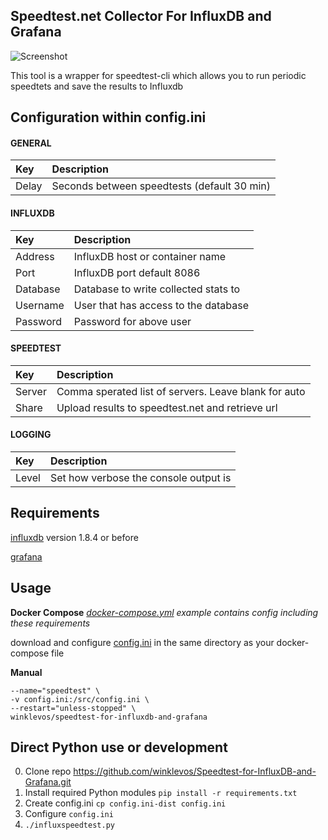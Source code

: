 **Speedtest.net Collector For InfluxDB and Grafana**
------------------------------

![Screenshot](https://raw.githubusercontent.com/winklevos/Speedtest-for-InfluxDB-and-Grafana/master/dashboard-screenshot.PNG)

This tool is a wrapper for speedtest-cli which allows you to run periodic speedtets and save the results to Influxdb

## Configuration within config.ini

#### GENERAL
|Key            |Description                                                                                                         |
|:--------------|:-------------------------------------------------------------------------------------------------------------------|
|Delay          |Seconds between speedtests (default 30 min)                                                                         |
#### INFLUXDB
|Key            |Description                                                                                                         |
|:--------------|:-------------------------------------------------------------------------------------------------------------------|
|Address        |InfluxDB host or container name                                                                                     |
|Port           |InfluxDB port default 8086                                                                                          |
|Database       |Database to write collected stats to                                                                                |
|Username       |User that has access to the database                                                                                |
|Password       |Password for above user                                                                                             |
#### SPEEDTEST
|Key            |Description                                                                                                         |
|:--------------|:-------------------------------------------------------------------------------------------------------------------|
|Server         |Comma sperated list of servers.  Leave blank for auto                                                               |
|Share          |Upload results to speedtest.net and retrieve url                                                                    |
#### LOGGING
|Key            |Description                                                                                                         |
|:--------------|:-------------------------------------------------------------------------------------------------------------------|
|Level          |Set how verbose the console output is                                                           |


## Requirements

[influxdb](https://hub.docker.com/_/influxdb) version 1.8.4 or before

[grafana](https://hub.docker.com/r/grafana/grafana)


## Usage 

**Docker Compose**
*[docker-compose.yml](https://github.com/winklevos/Speedtest-for-InfluxDB-and-Grafana/blob/master/docker-compose.yml) example contains config including these requirements*

download and configure [config.ini](https://github.com/winklevos/Speedtest-for-InfluxDB-and-Grafana/blob/master/config.ini) in the same directory as your docker-compose file  


**Manual**
```docker run -d \
--name="speedtest" \
-v config.ini:/src/config.ini \
--restart="unless-stopped" \
winklevos/speedtest-for-influxdb-and-grafana
```

## Direct Python use or development

0. Clone repo https://github.com/winklevos/Speedtest-for-InfluxDB-and-Grafana.git
1. Install required Python modules `pip install -r requirements.txt`
2. Create config.ini `cp config.ini-dist config.ini`
3. Configure `config.ini`
4. `./influxspeedtest.py`